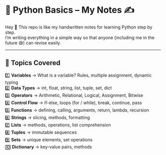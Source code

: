# 🐍 Python Basics – My Notes ✍️

Hey 👋 This repo is like my handwritten notes for learning Python step by step.  
I’m writing everything in a simple way so that anyone (including me in the future 😅) can revise easily.

---

## 📖 Topics Covered

1️⃣ **Variables** → What is a variable? Rules, multiple assignment, dynamic typing  
2️⃣ **Data Types** → int, float, string, list, tuple, set, dict  
3️⃣ **Operators** → Arithmetic, Relational, Logical, Assignment, Bitwise  
4️⃣ **Control Flow** → if-else, loops (for / while), break, continue, pass  
5️⃣ **Functions** → defining, calling, arguments, return, lambda, recursion  
6️⃣ **Strings** → slicing, methods, formatting  
7️⃣ **Lists** → methods, operations, list comprehension  
8️⃣ **Tuples** → immutable sequences  
9️⃣ **Sets** → unique elements, set operations  
🔟 **Dictionary** → key-value pairs, methods  

